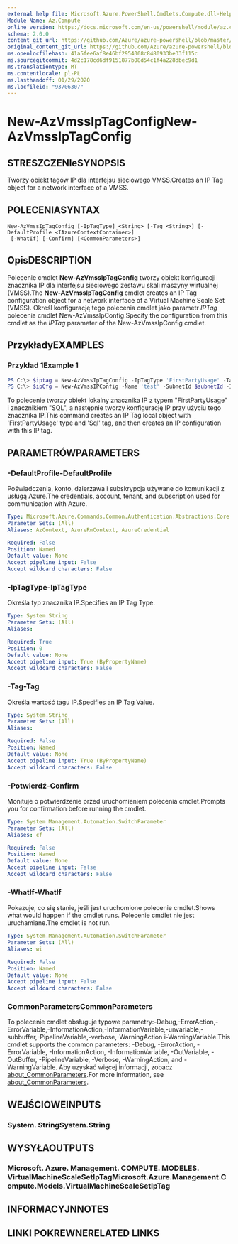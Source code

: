 ```yaml
---
external help file: Microsoft.Azure.PowerShell.Cmdlets.Compute.dll-Help.xml
Module Name: Az.Compute
online version: https://docs.microsoft.com/en-us/powershell/module/az.compute/new-azvmssiptagconfig
schema: 2.0.0
content_git_url: https://github.com/Azure/azure-powershell/blob/master/src/Compute/Compute/help/New-AzVmssIpTagConfig.md
original_content_git_url: https://github.com/Azure/azure-powershell/blob/master/src/Compute/Compute/help/New-AzVmssIpTagConfig.md
ms.openlocfilehash: 41a5fee6af8e46bf2954008c8480933be33f115c
ms.sourcegitcommit: 4d2c178cd6df9151877b08d54c1f4a228dbec9d1
ms.translationtype: MT
ms.contentlocale: pl-PL
ms.lasthandoff: 01/29/2020
ms.locfileid: "93706307"
---
```

# <span data-ttu-id="32a58-101">New-AzVmssIpTagConfig</span><span class="sxs-lookup"><span data-stu-id="32a58-101">New-AzVmssIpTagConfig</span></span>

## <span data-ttu-id="32a58-102">STRESZCZENIe</span><span class="sxs-lookup"><span data-stu-id="32a58-102">SYNOPSIS</span></span>
<span data-ttu-id="32a58-103">Tworzy obiekt tagów IP dla interfejsu sieciowego VMSS.</span><span class="sxs-lookup"><span data-stu-id="32a58-103">Creates an IP Tag object for a network interface of a VMSS.</span></span>

## <span data-ttu-id="32a58-104">POLECENIA</span><span class="sxs-lookup"><span data-stu-id="32a58-104">SYNTAX</span></span>

```
New-AzVmssIpTagConfig [-IpTagType] <String> [-Tag <String>] [-DefaultProfile <IAzureContextContainer>]
 [-WhatIf] [-Confirm] [<CommonParameters>]
```

## <span data-ttu-id="32a58-105">Opis</span><span class="sxs-lookup"><span data-stu-id="32a58-105">DESCRIPTION</span></span>
<span data-ttu-id="32a58-106">Polecenie cmdlet **New-AzVmssIpTagConfig** tworzy obiekt konfiguracji znacznika IP dla interfejsu sieciowego zestawu skali maszyny wirtualnej (VMSS).</span><span class="sxs-lookup"><span data-stu-id="32a58-106">The **New-AzVmssIpTagConfig** cmdlet creates an IP Tag configuration object for a network interface of a Virtual Machine Scale Set (VMSS).</span></span>
<span data-ttu-id="32a58-107">Określ konfigurację tego polecenia cmdlet jako parametr *IPTag* polecenia cmdlet New-AzVmssIpConfig.</span><span class="sxs-lookup"><span data-stu-id="32a58-107">Specify the configuration from this cmdlet as the *IPTag* parameter of the New-AzVmssIpConfig cmdlet.</span></span>

## <span data-ttu-id="32a58-108">Przykłady</span><span class="sxs-lookup"><span data-stu-id="32a58-108">EXAMPLES</span></span>

### <span data-ttu-id="32a58-109">Przykład 1</span><span class="sxs-lookup"><span data-stu-id="32a58-109">Example 1</span></span>
```powershell
PS C:\> $iptag = New-AzVmssIpTagConfig -IpTagType 'FirstPartyUsage' -Tag 'Sql'
PS C:\> $ipCfg = New-AzVmssIPConfig -Name 'test' -SubnetId $subnetId -IpTag $ipTag;
```

<span data-ttu-id="32a58-110">To polecenie tworzy obiekt lokalny znacznika IP z typem "FirstPartyUsage" i znacznikiem "SQL", a następnie tworzy konfigurację IP przy użyciu tego znacznika IP.</span><span class="sxs-lookup"><span data-stu-id="32a58-110">This command creates an IP Tag local object with 'FirstPartyUsage' type and 'Sql' tag, and then creates an IP configuration with this IP tag.</span></span>

## <span data-ttu-id="32a58-111">PARAMETRÓW</span><span class="sxs-lookup"><span data-stu-id="32a58-111">PARAMETERS</span></span>

### <span data-ttu-id="32a58-112">-DefaultProfile</span><span class="sxs-lookup"><span data-stu-id="32a58-112">-DefaultProfile</span></span>
<span data-ttu-id="32a58-113">Poświadczenia, konto, dzierżawa i subskrypcja używane do komunikacji z usługą Azure.</span><span class="sxs-lookup"><span data-stu-id="32a58-113">The credentials, account, tenant, and subscription used for communication with Azure.</span></span>

```yaml
Type: Microsoft.Azure.Commands.Common.Authentication.Abstractions.Core.IAzureContextContainer
Parameter Sets: (All)
Aliases: AzContext, AzureRmContext, AzureCredential

Required: False
Position: Named
Default value: None
Accept pipeline input: False
Accept wildcard characters: False
```

### <span data-ttu-id="32a58-114">-IpTagType</span><span class="sxs-lookup"><span data-stu-id="32a58-114">-IpTagType</span></span>
<span data-ttu-id="32a58-115">Określa typ znacznika IP.</span><span class="sxs-lookup"><span data-stu-id="32a58-115">Specifies an IP Tag Type.</span></span>

```yaml
Type: System.String
Parameter Sets: (All)
Aliases:

Required: True
Position: 0
Default value: None
Accept pipeline input: True (ByPropertyName)
Accept wildcard characters: False
```

### <span data-ttu-id="32a58-116">-Tag</span><span class="sxs-lookup"><span data-stu-id="32a58-116">-Tag</span></span>
<span data-ttu-id="32a58-117">Określa wartość tagu IP.</span><span class="sxs-lookup"><span data-stu-id="32a58-117">Specifies an IP Tag Value.</span></span>

```yaml
Type: System.String
Parameter Sets: (All)
Aliases:

Required: False
Position: Named
Default value: None
Accept pipeline input: True (ByPropertyName)
Accept wildcard characters: False
```

### <span data-ttu-id="32a58-118">-Potwierdź</span><span class="sxs-lookup"><span data-stu-id="32a58-118">-Confirm</span></span>
<span data-ttu-id="32a58-119">Monituje o potwierdzenie przed uruchomieniem polecenia cmdlet.</span><span class="sxs-lookup"><span data-stu-id="32a58-119">Prompts you for confirmation before running the cmdlet.</span></span>

```yaml
Type: System.Management.Automation.SwitchParameter
Parameter Sets: (All)
Aliases: cf

Required: False
Position: Named
Default value: None
Accept pipeline input: False
Accept wildcard characters: False
```

### <span data-ttu-id="32a58-120">-WhatIf</span><span class="sxs-lookup"><span data-stu-id="32a58-120">-WhatIf</span></span>
<span data-ttu-id="32a58-121">Pokazuje, co się stanie, jeśli jest uruchomione polecenie cmdlet.</span><span class="sxs-lookup"><span data-stu-id="32a58-121">Shows what would happen if the cmdlet runs.</span></span> <span data-ttu-id="32a58-122">Polecenie cmdlet nie jest uruchamiane.</span><span class="sxs-lookup"><span data-stu-id="32a58-122">The cmdlet is not run.</span></span>

```yaml
Type: System.Management.Automation.SwitchParameter
Parameter Sets: (All)
Aliases: wi

Required: False
Position: Named
Default value: None
Accept pipeline input: False
Accept wildcard characters: False
```

### <span data-ttu-id="32a58-123">CommonParameters</span><span class="sxs-lookup"><span data-stu-id="32a58-123">CommonParameters</span></span>
<span data-ttu-id="32a58-124">To polecenie cmdlet obsługuje typowe parametry:-Debug,-ErrorAction,-ErrorVariable,-InformationAction,-InformationVariable,-unvariable,-subbuffer,-PipelineVariable,-verbose,-WarningAction i-WarningVariable.</span><span class="sxs-lookup"><span data-stu-id="32a58-124">This cmdlet supports the common parameters: -Debug, -ErrorAction, -ErrorVariable, -InformationAction, -InformationVariable, -OutVariable, -OutBuffer, -PipelineVariable, -Verbose, -WarningAction, and -WarningVariable.</span></span> <span data-ttu-id="32a58-125">Aby uzyskać więcej informacji, zobacz [about_CommonParameters](https://go.microsoft.com/fwlink/?LinkID=113216).</span><span class="sxs-lookup"><span data-stu-id="32a58-125">For more information, see [about_CommonParameters](https://go.microsoft.com/fwlink/?LinkID=113216).</span></span>

## <span data-ttu-id="32a58-126">WEJŚCIOWE</span><span class="sxs-lookup"><span data-stu-id="32a58-126">INPUTS</span></span>

### <span data-ttu-id="32a58-127">System. String</span><span class="sxs-lookup"><span data-stu-id="32a58-127">System.String</span></span>

## <span data-ttu-id="32a58-128">WYSYŁA</span><span class="sxs-lookup"><span data-stu-id="32a58-128">OUTPUTS</span></span>

### <span data-ttu-id="32a58-129">Microsoft. Azure. Management. COMPUTE. MODELES. VirtualMachineScaleSetIpTag</span><span class="sxs-lookup"><span data-stu-id="32a58-129">Microsoft.Azure.Management.Compute.Models.VirtualMachineScaleSetIpTag</span></span>

## <span data-ttu-id="32a58-130">INFORMACYJN</span><span class="sxs-lookup"><span data-stu-id="32a58-130">NOTES</span></span>

## <span data-ttu-id="32a58-131">LINKI POKREWNE</span><span class="sxs-lookup"><span data-stu-id="32a58-131">RELATED LINKS</span></span>
